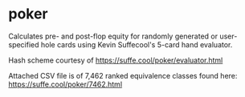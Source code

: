 # poker
Calculates pre- and post-flop equity for randomly generated or user-specified hole cards using Kevin Suffecool's 5-card hand evaluator.

Hash scheme courtesy of https://suffe.cool/poker/evaluator.html

Attached CSV file is of 7,462 ranked equivalence classes found here: https://suffe.cool/poker/7462.html


